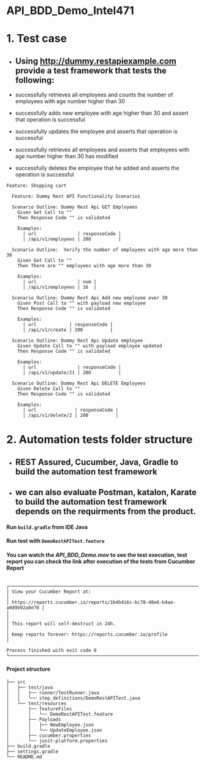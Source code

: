 # API_BDD_Demo_Intel471

# 1. Test case

- ## Using http://dummy.restapiexample.com provide a test framework that tests the following:

- successfully retrieves all employees and counts the number of employees with age number higher than 30
- successfully adds new employee with age higher than 30 and assert that operation is successful
- successfully updates the employee and asserts that operation is successful
- successfully retrieves all employees and asserts that employees with age number higher than 30 has modified
- successfully deletes the employee that he added and asserts the operation is successful 

<pre><code>Feature: Shopping cart

  Feature: Dummy Rest API Functionality Scenarios

  Scenario Outline: Dummy Rest Api GET Employees
    Given Get Call to "<url>"
    Then Response Code "<responseCode>" is validated

    Examples:
      | url               | responseCode |
      | /api/v1/employees | 200          |

  Scenario Outline:  Verify the number of employees with age more than 30
    Given Get Call to "<url>"
    Then There are "<num>" employees with age more than 30

    Examples:
      | url               | num |
      | /api/v1/employees | 16  |

  Scenario Outline: Dummy Rest Api Add new employee over 30
    Given Post Call to "<url>" with payload new employee
    Then Response Code "<responseCode>" is validated

    Examples:
      | url            | responseCode |
      | /api/v1/create | 200          |

  Scenario Outline: Dummy Rest Api Update employee
    Given Update Call to "<url>" with payload employee updated
    Then Response Code "<responseCode>" is validated

    Examples:
      | url               | responseCode |
      | /api/v1/update/21 | 200          |

  Scenario Outline: Dummy Rest Api DELETE Employees
    Given Delete Call to "<url>"
    Then Response Code "<responseCode>" is validated

    Examples:
      | url              | responseCode |
      | /api/v1/delete/2 | 200          |
</code></pre>

# 2. Automation tests folder structure
- ## REST Assured, Cucumber, Java, Gradle to build the automation test framework
- ## we can also evaluate Postman, katalon, Karate to build the automation test framework depends on the requirments from the product.

#### Run `build.gradle` from IDE Java 
#### Run test with `DemoRestAPITest.feature`
#### You can watch the *API_BDD_Demo.mov* to see the test execution, test report you can check the link after execution of the tests from Cucumber Report
<pre><code>
┌──────────────────────────────────────────────────────────────────────────┐
│ View your Cucumber Report at:                                            │
│ https://reports.cucumber.io/reports/1b4b416c-bc78-40e6-b4ae-a0d9b92a0e78 │
│                                                                          │
│ This report will self-destruct in 24h.                                   │
│ Keep reports forever: https://reports.cucumber.io/profile                │

Process finished with exit code 0
└──────────────────────────────────────────────────────────────────────────┘
</pre></code>

#### Project structure

    ├── src
    │   ├── test/java
    │   │   ├── runner/TestRunner.java
    │   │   └── step_definitions/DemoRestAPITest.java
    │   └── test/resources
    │       ├── featureFiles
    │       │   └── DemoRestAPITest.feature
    │       ├── Payloads
    │       │   ├── NewEmployee.json
    │       │   └── UpdateEmployee.json
    │       ├── cucumber.properties
    │       └── junit-platform.properties
    ├── build.gradle
    ├── settings.gradle
    └── README.md

